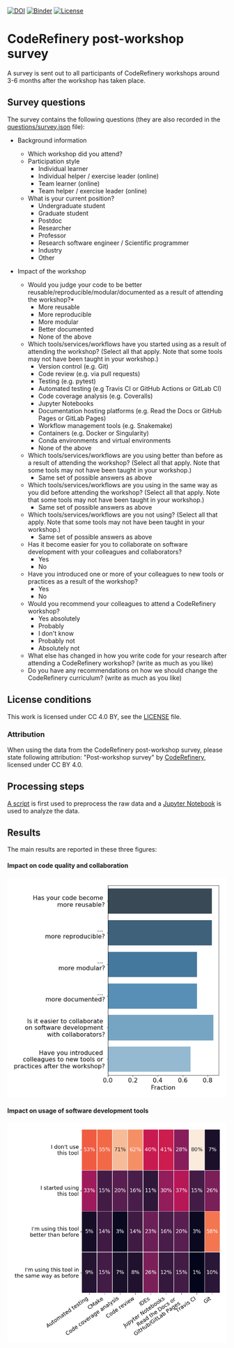 [![DOI](https://zenodo.org/badge/111420351.svg)](https://zenodo.org/badge/latestdoi/111420351)
[![Binder](https://mybinder.org/badge_logo.svg)](https://mybinder.org/v2/gh/coderefinery/post-workshop-survey/HEAD)
[![License](https://img.shields.io/badge/license-%20CC--BY-blue.svg)](LICENSE)


# CodeRefinery post-workshop survey

A survey is sent out to all participants of CodeRefinery workshops
around 3-6 months after the workshop has taken place.


## Survey questions

The survey contains the following questions (they are also recorded in the [questions/survey.json](questions/survey.json) file):

- Background information
  - Which workshop did you attend?
  - Participation style
    - Individual learner
    - Individual helper / exercise leader (online)
    - Team learner (online)
    - Team helper / exercise leader (online)
  - What is your current position?
    - Undergraduate student
    - Graduate student
    - Postdoc
    - Researcher
    - Professor
    - Research software engineer / Scientific programmer
    - Industry
    - Other

- Impact of the workshop
  - Would you judge your code to be better reusable/reproducible/modular/documented as a result of attending the workshop?*
    - More reusable
    - More reproducible
    - More modular
    - Better documented
    - None of the above
  - Which tools/services/workflows have you started using as a result of attending the workshop?
    (Select all that apply. Note that some tools may not have been taught in your workshop.)
    - Version control (e.g. Git)
    - Code review (e.g. via pull requests)
    - Testing (e.g. pytest)
    - Automated testing (e.g Travis CI or GitHub Actions or GitLab CI)
    - Code coverage analysis (e.g. Coveralls)
    - Jupyter Notebooks
    - Documentation hosting platforms (e.g. Read the Docs or GitHub Pages or GitLab Pages)
    - Workflow management tools (e.g. Snakemake)
    - Containers (e.g. Docker or Singularity)
    - Conda environments and virtual environments
    - None of the above
  - Which tools/services/workflows are you using better than before as a result of attending the workshop?
    (Select all that apply. Note that some tools may not have been taught in your workshop.)
    - Same set of possible answers as above
  - Which tools/services/workflows are you using in the same way as you did before attending the workshop?
    (Select all that apply. Note that some tools may not have been taught in your workshop.)
    - Same set of possible answers as above
  - Which tools/services/workflows are you not using?
    (Select all that apply. Note that some tools may not have been taught in your workshop.)
    - Same set of possible answers as above
  - Has it become easier for you to collaborate on software development with your colleagues and collaborators?
    - Yes
    - No
  - Have you introduced one or more of your colleagues to new tools or practices as a result of the workshop?
    - Yes
    - No
  - Would you recommend your colleagues to attend a CodeRefinery workshop?
    - Yes absolutely
    - Probably
    - I don't know
    - Probably not
    - Absolutely not
  - What else has changed in how you write code for your research after attending a CodeRefinery workshop?
    (write as much as you like)
  - Do you have any recommendations on how we should change the CodeRefinery curriculum?
    (write as much as you like)


## License conditions

This work is licensed under CC 4.0 BY, see the [LICENSE](LICENSE) file.


### Attribution

When using the data from the CodeRefinery post-workshop survey, please state following attribution:
"Post-workshop survey" by [CodeRefinery](https://coderefinery.org), licensed under CC BY 4.0.


## Processing steps

[A script](preprocess-survey-responses.py) is first used to preprocess the raw
data and a [Jupyter Notebook](survey_analysis.ipynb) is used to analyze the
data.


## Results

The main results are reported in these three figures:


#### Impact on code quality and collaboration

![Answers to yes/no questions](figures/yes_no_questions.png)


#### Impact on usage of software development tools

![How tools' usage has changed after attending workshop](figures/heatmap.png)
